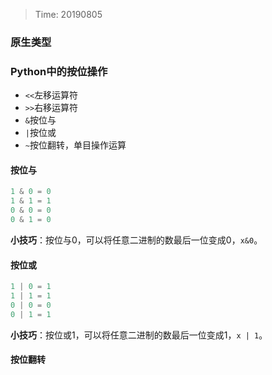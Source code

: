 > Time: 20190805


### 原生类型


### Python中的按位操作

- `<<`左移运算符
- `>>`右移运算符
- `&`按位与
- `|`按位或
- `~`按位翻转，单目操作运算

#### 按位与

```python
1 & 0 = 0
1 & 1 = 1
0 & 0 = 0
0 & 1 = 0
```

**小技巧**：按位与0，可以将任意二进制的数最后一位变成0，`x&0`。

#### 按位或

```python
1 | 0 = 1
1 | 1 = 1
0 | 0 = 0
0 | 1 = 1
```

**小技巧**：按位或1，可以将任意二进制的数最后一位变成1，`x | 1`。

#### 按位翻转





